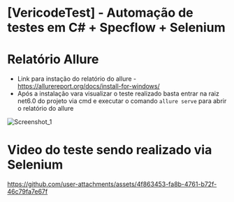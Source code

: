 # [VericodeTest] - Automação de testes em C# + Specflow + Selenium

# Relatório Allure
- Link para instação do relatório do allure - https://allurereport.org/docs/install-for-windows/
- Após a instalação vara visualizar o teste realizado basta entrar na raiz net6.0 do projeto via cmd e executar o comando `allure serve` para abrir o relatório do allure

![Screenshot_1](https://github.com/user-attachments/assets/733b583b-bfd3-4479-992a-d99d88a8488b)

# Video do teste sendo realizado via Selenium
https://github.com/user-attachments/assets/4f863453-fa8b-4761-b72f-46c79fa7e67f

